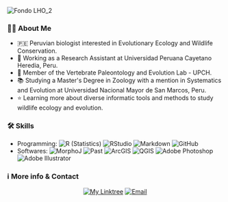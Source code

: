 ![Fondo LHO_2](https://user-images.githubusercontent.com/101445865/158068085-e403fed5-4375-400c-bd3b-7a1914f94e32.jpg)

### 👨‍💻 **About Me**
- 🇵🇪 Peruvian biologist interested in Evolutionary Ecology and Wildlife Conservation.
- 💼 Working as a Research Assistant at Universidad Peruana Cayetano Heredia, Peru.
- 🔎 Member of the Vertebrate Paleontology and Evolution Lab - UPCH.
- 📚 Studying a Master's Degree in Zoology with a mention in Systematics and Evolution at Universidad Nacional Mayor de San Marcos, Peru.
- ⭐️ Learning more about diverse informatic tools and methods to study wildlife ecology and evolution.

### 🛠 **Skills**
- Programming:
  ![R (Statistics)](https://img.shields.io/badge/-R-ffffff?style=flat&logo=R&logoColor=276DC3)
  ![RStudio](https://img.shields.io/badge/-RStudio-ffffff?style=flat&logo=rstudio)
  ![Markdown](https://img.shields.io/badge/-Markdown-ffffff?style=flat&logo=markdown&logoColor=6398c7)
  ![GitHub](https://img.shields.io/badge/-GitHub-ffffff?style=flat&logo=github&logoColor=873dc4)
- Softwares:
  ![MorphoJ](https://user-images.githubusercontent.com/101445865/158071310-ab78a8d2-2127-4811-a6d3-f31de8cde2b8.png)
  ![Past](https://user-images.githubusercontent.com/101445865/158071852-2232ce05-4e81-4931-a31e-b2b49cc2888b.png)
  ![ArcGIS](https://user-images.githubusercontent.com/101445865/158072117-548c28b8-6473-46a9-bfea-5496e37456aa.png)
  ![QGIS](https://img.shields.io/badge/-QGIS-ffffff?style=flat&logo=qgis)
  ![Adobe Photoshop](https://img.shields.io/badge/-Adobe_Photoshop-ffffff?style=flat&logo=adobephotoshop)
  ![Adobe Illustrator](https://img.shields.io/badge/-Adobe_Illustrator-ffffff?style=flat&logo=adobeillustrator)

### ℹ **More info & Contact**
<p align="center">
<a href="https://linktr.ee/leohostos"><img alt="My Linktree" src="https://img.shields.io/badge/Personal_Linktree-linktr.ee/leohostos-white?style=flat-square&logo=linktree"></a>
<a href="mailto:lhostosolivera@gmail.com"><img alt="Email" src="https://img.shields.io/badge/Email-lhostosolivera@gmail.com-white?style=flat-square&logo=gmail"></a>
</p>

<!---
LeoHostos/LeoHostos is a ✨ special ✨ repository because its `README.md` (this file) appears on your GitHub profile.
You can click the Preview link to take a look at your changes.
--->
